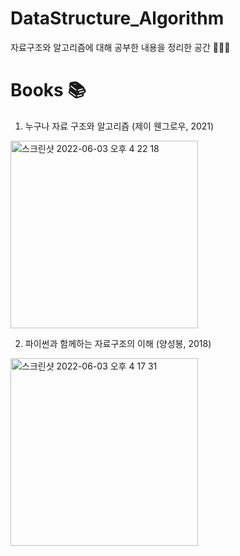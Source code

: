 # DataStructure_Algorithm
자료구조와 알고리즘에 대해 공부한 내용을 정리한 공간 ✍🏻✨

# Books 📚
1. 누구나 자료 구조와 알고리즘 (제이 웬그로우, 2021)

<!-- <img width="300" alt="스크린샷 2022-06-03 오후 4 22 18" src="https://user-images.githubusercontent.com/78308684/171807289-da1d59b2-dcbc-475c-94de-bbe4b83032b7.png"> -->

<a href='https://github.com/limeorange/DataStructure_Algorithm/tree/main/%EB%88%84%EA%B5%AC%EB%82%98%20%EC%9E%90%EB%A3%8C%20%EA%B5%AC%EC%A1%B0%EC%99%80%20%EC%95%8C%EA%B3%A0%EB%A6%AC%EC%A6%98%20(%EC%A0%9C%EC%9D%B4%20%EC%9B%AC%EA%B7%B8%EB%A1%9C%EC%9A%B0)' target='_blank'><img width="300" alt="스크린샷 2022-06-03 오후 4 22 18" src="https://user-images.githubusercontent.com/78308684/171807289-da1d59b2-dcbc-475c-94de-bbe4b83032b7.png"></a>
  
  
2. 파이썬과 함께하는 자료구조의 이해 (양성봉, 2018)

<a href='https://github.com/limeorange/DataStructure_Algorithm/tree/main/%ED%8C%8C%EC%9D%B4%EC%8D%AC%EA%B3%BC%20%ED%95%A8%EA%BB%98%ED%95%98%EB%8A%94%20%EC%9E%90%EB%A3%8C%EA%B5%AC%EC%A1%B0%EC%9D%98%20%EC%9D%B4%ED%95%B4%20(%EC%96%91%EC%84%B1%EB%B4%89)' target = '_blank'>
<img width="300" alt="스크린샷 2022-06-03 오후 4 17 31" src="https://user-images.githubusercontent.com/78308684/171806559-06b5c757-f8c9-4351-b9c4-9ca5753ce32c.png"></a>
